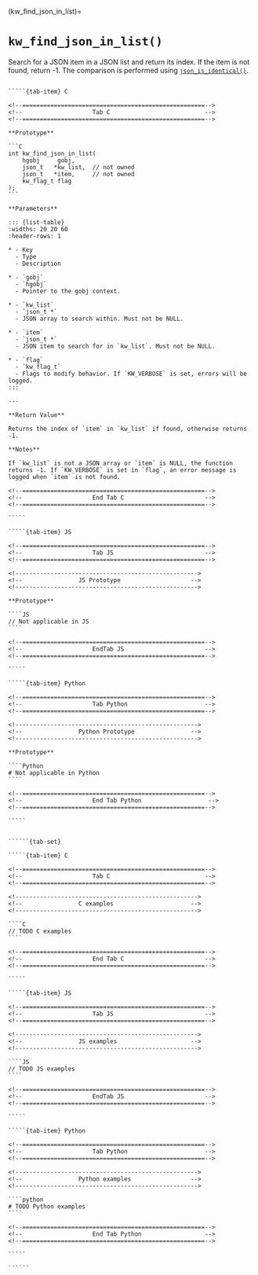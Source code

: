 <!-- ============================================================== -->
(kw_find_json_in_list)=
# `kw_find_json_in_list()`
<!-- ============================================================== -->

Search for a JSON item in a JSON list and return its index. If the item is not found, return -1. The comparison is performed using [`json_is_identical()`](#json_is_identical).

<!------------------------------------------------------------>
<!--                    Prototypes                          -->
<!------------------------------------------------------------>

``````{tab-set}

`````{tab-item} C

<!--====================================================-->
<!--                    Tab C                           -->
<!--====================================================-->

**Prototype**

```C
int kw_find_json_in_list(
    hgobj     gobj,
    json_t   *kw_list,  // not owned
    json_t   *item,     // not owned
    kw_flag_t flag
);
```

**Parameters**

::: {list-table}
:widths: 20 20 60
:header-rows: 1

* - Key
  - Type
  - Description

* - `gobj`
  - `hgobj`
  - Pointer to the gobj context.

* - `kw_list`
  - `json_t *`
  - JSON array to search within. Must not be NULL.

* - `item`
  - `json_t *`
  - JSON item to search for in `kw_list`. Must not be NULL.

* - `flag`
  - `kw_flag_t`
  - Flags to modify behavior. If `KW_VERBOSE` is set, errors will be logged.
:::

---

**Return Value**

Returns the index of `item` in `kw_list` if found, otherwise returns -1.

**Notes**

If `kw_list` is not a JSON array or `item` is NULL, the function returns -1. If `KW_VERBOSE` is set in `flag`, an error message is logged when `item` is not found.

<!--====================================================-->
<!--                    End Tab C                       -->
<!--====================================================-->

`````

`````{tab-item} JS

<!--====================================================-->
<!--                    Tab JS                          -->
<!--====================================================-->

<!---------------------------------------------------->
<!--                JS Prototype                    -->
<!---------------------------------------------------->

**Prototype**

````JS
// Not applicable in JS
````

<!--====================================================-->
<!--                    EndTab JS                       -->
<!--====================================================-->

`````

`````{tab-item} Python

<!--====================================================-->
<!--                    Tab Python                      -->
<!--====================================================-->

<!---------------------------------------------------->
<!--                Python Prototype                -->
<!---------------------------------------------------->

**Prototype**

````Python
# Not applicable in Python
````

<!--====================================================-->
<!--                    End Tab Python                   -->
<!--====================================================-->

`````

``````

<!------------------------------------------------------------>
<!--                    Examples                            -->
<!------------------------------------------------------------>

```````{dropdown} Examples

``````{tab-set}

`````{tab-item} C

<!--====================================================-->
<!--                    Tab C                           -->
<!--====================================================-->

<!---------------------------------------------------->
<!--                C examples                      -->
<!---------------------------------------------------->

````C
// TODO C examples
````

<!--====================================================-->
<!--                    End Tab C                       -->
<!--====================================================-->

`````

`````{tab-item} JS

<!--====================================================-->
<!--                    Tab JS                          -->
<!--====================================================-->

<!---------------------------------------------------->
<!--                JS examples                     -->
<!---------------------------------------------------->

````JS
// TODO JS examples
````

<!--====================================================-->
<!--                    EndTab JS                       -->
<!--====================================================-->

`````

`````{tab-item} Python

<!--====================================================-->
<!--                    Tab Python                      -->
<!--====================================================-->

<!---------------------------------------------------->
<!--                Python examples                 -->
<!---------------------------------------------------->

````python
# TODO Python examples
````

<!--====================================================-->
<!--                    End Tab Python                  -->
<!--====================================================-->

`````

``````

```````

